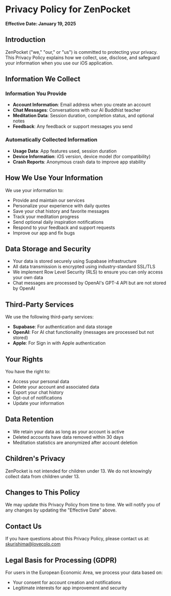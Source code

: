 # Privacy Policy for ZenPocket

**Effective Date: January 19, 2025**

## Introduction

ZenPocket ("we," "our," or "us") is committed to protecting your privacy. This Privacy Policy explains how we collect, use, disclose, and safeguard your information when you use our iOS application.

## Information We Collect

### Information You Provide
- **Account Information**: Email address when you create an account
- **Chat Messages**: Conversations with our AI Buddhist teacher
- **Meditation Data**: Session duration, completion status, and optional notes
- **Feedback**: Any feedback or support messages you send

### Automatically Collected Information
- **Usage Data**: App features used, session duration
- **Device Information**: iOS version, device model (for compatibility)
- **Crash Reports**: Anonymous crash data to improve app stability

## How We Use Your Information

We use your information to:
- Provide and maintain our services
- Personalize your experience with daily quotes
- Save your chat history and favorite messages
- Track your meditation progress
- Send optional daily inspiration notifications
- Respond to your feedback and support requests
- Improve our app and fix bugs

## Data Storage and Security

- Your data is stored securely using Supabase infrastructure
- All data transmission is encrypted using industry-standard SSL/TLS
- We implement Row Level Security (RLS) to ensure you can only access your own data
- Chat messages are processed by OpenAI's GPT-4 API but are not stored by OpenAI

## Third-Party Services

We use the following third-party services:
- **Supabase**: For authentication and data storage
- **OpenAI**: For AI chat functionality (messages are processed but not stored)
- **Apple**: For Sign in with Apple authentication

## Your Rights

You have the right to:
- Access your personal data
- Delete your account and associated data
- Export your chat history
- Opt-out of notifications
- Update your information

## Data Retention

- We retain your data as long as your account is active
- Deleted accounts have data removed within 30 days
- Meditation statistics are anonymized after account deletion

## Children's Privacy

ZenPocket is not intended for children under 13. We do not knowingly collect data from children under 13.

## Changes to This Policy

We may update this Privacy Policy from time to time. We will notify you of any changes by updating the "Effective Date" above.

## Contact Us

If you have questions about this Privacy Policy, please contact us at: skurishima@lovecolo.com

## Legal Basis for Processing (GDPR)

For users in the European Economic Area, we process your data based on:
- Your consent for account creation and notifications
- Legitimate interests for app improvement and security
